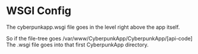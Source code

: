 # WSGI Config

The cyberpunkapp.wsgi file goes in the level right above the app itself.

So if the file-tree goes /var/www/CyberpunkApp/CyberpunkApp/[api-code] The .wsgi file goes into that first CyberpunkApp directory.
